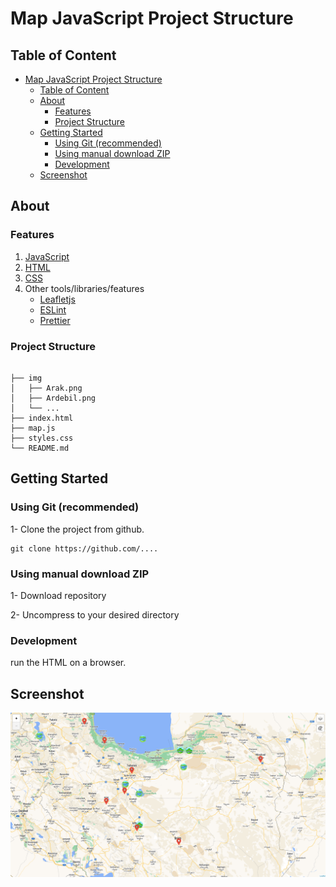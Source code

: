 # Map JavaScript Project Structure

## Table of Content

- [Map JavaScript Project Structure](#map-javascript-project-structure)
  - [Table of Content](#table-of-content)
  - [About](#about)
    - [Features](#features)
    - [Project Structure](#project-structure)
  - [Getting Started](#getting-started)
    - [Using Git (recommended)](#using-git-recommended)
    - [Using manual download ZIP](#using-manual-download-zip)
    - [Development](#development)
  - [Screenshot](#screenshot)

## About

### Features

1. [JavaScript](https://www.javascript.com)
2. [HTML](https://html.com/)
3. [CSS](https://www.w3schools.com/css/)
4. Other tools/libraries/features
   - [Leafletjs](https://leafletjs.com/)
   - [ESLint](https://eslint.org/)
   - [Prettier](https://eslint.org/)

### Project Structure

```shell

├── img
│   ├── Arak.png
│   ├── Ardebil.png
│   └── ...
├── index.html
├── map.js
├── styles.css
└── README.md
```

## Getting Started

### Using Git (recommended)

1- Clone the project from github.

```
git clone https://github.com/....
```

### Using manual download ZIP

1- Download repository

2- Uncompress to your desired directory

### Development

run the HTML on a browser.

## Screenshot

![alt text](img/screen.png)
